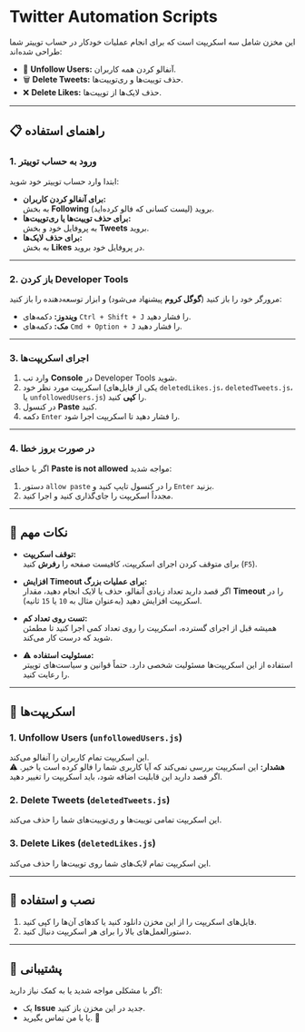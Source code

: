 # **Twitter Automation Scripts**  
این مخزن شامل سه اسکریپت است که برای انجام عملیات خودکار در حساب توییتر شما طراحی شده‌اند:  

- 🧹 **Unfollow Users:** آنفالو کردن همه کاربران.  
- 🗑️ **Delete Tweets:** حذف توییت‌ها و ری‌توییت‌ها.  
- ❌ **Delete Likes:** حذف لایک‌ها از توییت‌ها.  

---

## **📋 راهنمای استفاده**  

### **1. ورود به حساب توییتر**  
ابتدا وارد حساب توییتر خود شوید:  
- **برای آنفالو کردن کاربران:**  
  به بخش **Following** بروید (لیست کسانی که فالو کرده‌اید).  
- **برای حذف توییت‌ها یا ری‌توییت‌ها:**  
  به پروفایل خود و بخش **Tweets** بروید.  
- **برای حذف لایک‌ها:**  
  به بخش **Likes** در پروفایل خود بروید.  

---

### **2. باز کردن Developer Tools**  
مرورگر خود را باز کنید (**گوگل کروم** پیشنهاد می‌شود) و ابزار توسعه‌دهنده را باز کنید:  
- **ویندوز:** دکمه‌های `Ctrl + Shift + J` را فشار دهید.  
- **مک:** دکمه‌های `Cmd + Option + J` را فشار دهید.  

---

### **3. اجرای اسکریپت‌ها**  
1. وارد تب **Console** در Developer Tools شوید.  
2. اسکریپت مورد نظر خود (یکی از فایل‌های `deletedLikes.js`، `deletedTweets.js`، یا `unfollowedUsers.js`) را **کپی** کنید.  
3. در کنسول **Paste** کنید.  
4. دکمه `Enter` را فشار دهید تا اسکریپت اجرا شود.  

---

### **4. در صورت بروز خطا**  
اگر با خطای **Paste is not allowed** مواجه شدید:  
1. دستور `allow paste` را در کنسول تایپ کنید و `Enter` بزنید.  
2. مجدداً اسکریپت را جای‌گذاری کنید و اجرا کنید.  

---

## **🚀 نکات مهم**  

- **توقف اسکریپت:**  
  برای متوقف کردن اجرای اسکریپت، کافیست صفحه را **رفرش** کنید (`F5`).  

- **افزایش Timeout برای عملیات بزرگ:**  
  اگر قصد دارید تعداد زیادی آنفالو، حذف یا لایک انجام دهید، مقدار **Timeout** را در اسکریپت افزایش دهید (به‌عنوان مثال به `10` یا `15` ثانیه).  

- **تست روی تعداد کم:**  
  همیشه قبل از اجرای گسترده، اسکریپت را روی تعداد کمی اجرا کنید تا مطمئن شوید که درست کار می‌کند.  

- ⚠️ **مسئولیت استفاده:**  
  استفاده از این اسکریپت‌ها مسئولیت شخصی دارد. حتماً قوانین و سیاست‌های توییتر را رعایت کنید.  

---

## **📂 اسکریپت‌ها**

### **1. Unfollow Users (`unfollowedUsers.js`)**  
این اسکریپت تمام کاربران را آنفالو می‌کند.  
⚠️ **هشدار:** این اسکریپت بررسی نمی‌کند که آیا کاربری شما را فالو کرده است یا خیر. اگر قصد دارید این قابلیت اضافه شود، باید اسکریپت را تغییر دهید.  

### **2. Delete Tweets (`deletedTweets.js`)**  
این اسکریپت تمامی توییت‌ها و ری‌توییت‌های شما را حذف می‌کند.  

### **3. Delete Likes (`deletedLikes.js`)**  
این اسکریپت تمام لایک‌های شما روی توییت‌ها را حذف می‌کند.  

---

## **💾 نصب و استفاده**

1. فایل‌های اسکریپت را از این مخزن دانلود کنید یا کدهای آن‌ها را کپی کنید.  
2. دستورالعمل‌های بالا را برای هر اسکریپت دنبال کنید.  

---

## **🤝 پشتیبانی**  
اگر با مشکلی مواجه شدید یا به کمک نیاز دارید:  
- یک **Issue** جدید در این مخزن باز کنید.  
- یا با من تماس بگیرید. 🚀  
